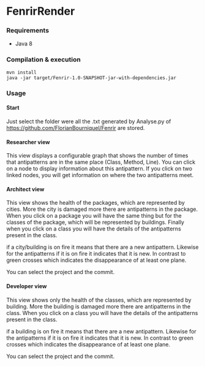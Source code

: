 # FenrirRender

### Requirements  
  
 - Java 8
 
### Compilation & execution
 
    mvn install
    java -jar target/Fenrir-1.0-SNAPSHOT-jar-with-dependencies.jar
    
   
  
### Usage  
  
#### Start
 
Just select the folder were all the .txt generated by Analyse.py of https://github.com/FlorianBourniquel/Fenrir  are stored.
 
#### Researcher view

This view displays a configurable graph that shows the number of times that antipatterns are in the same place (Class, Method, Line).
You can click on a node to display information about this antipattern. 
If you click on two linked nodes, you will get information on where the two antipatterns meet.

#### Architect view

This view shows the health of the packages, which are represented by cities. More the city is damaged more there are antipatterns in the package.
When you click on a package you will have the same thing but for the classes of the package, which will be represented by buildings.
Finally when you click on a class you will have the details of the antipatterns present in the class.

if a city/building is on fire it means that there are a new antipattern. Likewise for the antipatterns if it is on fire it indicates that it is new.
In contrast to green crosses which indicates the disappearance of at least one plane.

You can select the project and the commit.

#### Developer view

This view shows only the health of the classes, which are represented by building. More the building is damaged more there are antipatterns in the class.
When you click on a class you will have the details of the antipatterns present in the class.

if a building is on fire it means that there are a new antipattern. Likewise for the antipatterns if it is on fire it indicates that it is new.
In contrast to green crosses which indicates the disappearance of at least one plane.

You can select the project and the commit.
